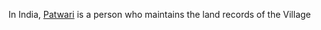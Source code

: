 In India, [Patwari](https://en.wikipedia.org/wiki/Village_accountant) is a person who maintains the land records of the Village
